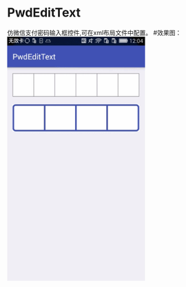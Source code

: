 # PwdEditText
仿微信支付密码输入框控件,可在xml布局文件中配置。
#效果图：
![](https://github.com/xing16/PwdEditText/raw/master/screenshot/GIF.gif)  



